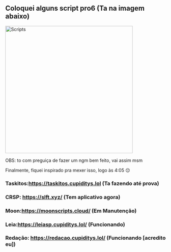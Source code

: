 ## Coloquei alguns script pro6 (Ta na imagem abaixo)

<a href="https://github.com/odeiosaladofuturo/Scripts/tree/main/src">
  <img src="https://github.com/user-attachments/assets/b772ba9d-9cf8-4a28-b47e-effc5d8f4367" alt="Scripts" width="400">
</a>
 
 OBS: to com preguiça de fazer um ngm bem feito, vai assim msm


Finalmente, fiquei inspirado pra mexer isso, logo às 4:05 😔

### Taskitos:https://taskitos.cupiditys.lol (Ta fazendo até prova)
### CRSP: https://slft.xyz/ (Tem aplicativo agora)
### Moon:https://moonscripts.cloud/ (Em Manutenção)
### Leia:https://leiasp.cupiditys.lol/ (Funcionando)
### Redação: https://redacao.cupiditys.lol/ (Funcionando [acredito eu])